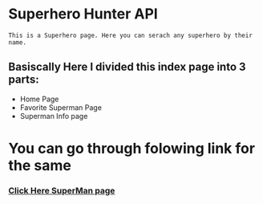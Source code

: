 # Superhero Hunter API

```
This is a Superhero page. Here you can serach any superhero by their name.
```

<h2> Basiscally Here I divided this index page into 3 parts:</h2>
<ul>
  <li>Home Page</li>
  <li>Favorite Superman Page</li>
  <li>Superman Info page</li>
</ul>

<h1>You can go through folowing link for the same</h1>
<h3> <a href="https://rks107.github.io/Superman/">Click Here SuperMan page</a></h3>
